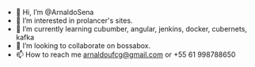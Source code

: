 - 👋 Hi, I’m @ArnaldoSena
- 👀 I’m interested in prolancer's sites.
- 🌱 I’m currently learning cubumber, angular, jenkins, docker, cubernets, kafka
- 💞️ I’m looking to collaborate on bossabox.
- 📫 How to reach me arnaldoufcg@gmail.com or +55 61 998788650

<!---
ArnaldoSena/ArnaldoSena is a ✨ special ✨ repository because its `README.md` (this file) appears on your GitHub profile.
You can click the Preview link to take a look at your changes.
--->
